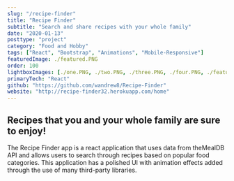 ```yaml
---
slug: "/recipe-finder"
title: "Recipe Finder"
subtitle: "Search and share recipes with your whole family"
date: "2020-01-13"
posttype: "project"
category: "Food and Hobby"
tags: ["React", "Bootstrap", "Animations", "Mobile-Responsive"]
featuredImage: ./featured.PNG
order: 100
lightboxImages: [./one.PNG, ./two.PNG, ./three.PNG, ./four.PNG, ./featured.PNG]
primaryTech: "React"
github: "https://github.com/wandrew8/Recipe-Finder"
website: "http://recipe-finder32.herokuapp.com/home"
---
```


## Recipes that you and your whole family are sure to enjoy!

The Recipe Finder app is a react application that uses data from theMealDB API and allows users to search through recipes based on popular food categories. This application has a polished UI with animation effects added through the use of many third-party libraries.
